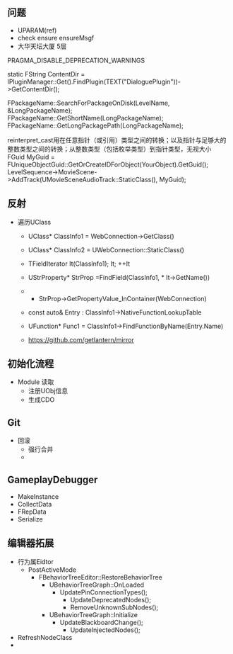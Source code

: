 ## 问题
- UPARAM(ref)
- check ensure ensureMsgf
- 大华天坛大厦 5层



PRAGMA_DISABLE_DEPRECATION_WARNINGS

static FString ContentDir = IPluginManager::Get().FindPlugin(TEXT("DialoguePlugin"))->GetContentDir();

FPackageName::SearchForPackageOnDisk(LevelName, &LongPackageName);
FPackageName::GetShortName(LongPackageName);
FPackageName::GetLongPackagePath(LongPackageName);

reinterpret_cast用在任意指针（或引用）类型之间的转换；以及指针与足够大的整数类型之间的转换；从整数类型（包括枚举类型）到指针类型，无视大小
FGuid MyGuid  = FUniqueObjectGuid::GetOrCreateIDForObject(YourObject).GetGuid();
LevelSequence->MovieScene->AddTrack(UMovieSceneAudioTrack::StaticClass(), MyGuid);
## 反射
- 遍历UClass
  - UClass* ClassInfo1 = WebConnection->GetClass()
  - UClass* ClassInfo2 = UWebConnection::StaticClass()

  - TFieldIterator<UProperty> It(ClassInfo1); It; ++It
  - UStrProperty* StrProp =FindField<UStrProperty>(ClassInfo1, * It->GetName())
  - * StrProp->GetPropertyValue_InContainer(WebConnection)
  - const auto& Entry : ClassInfo1->NativeFunctionLookupTable
  - UFunction* Func1 = ClassInfo1->FindFunctionByName(Entry.Name)
  - https://github.com/getlantern/mirror
## 初始化流程
- Module 读取
  - 注册UObj信息
  - 生成CDO
## Git
- 回滚
  - 强行合并
  -
## GameplayDebugger
- MakeInstance
- CollectData
- FRepData
- Serialize


## 编辑器拓展
- 行为属Eidtor
  - PostActiveMode
    - FBehaviorTreeEditor::RestoreBehaviorTree
      - UBehaviorTreeGraph::OnLoaded
        - UpdatePinConnectionTypes();
	      - UpdateDeprecatedNodes();
	      - RemoveUnknownSubNodes();
      - UBehaviorTreeGraph::Initialize
        - UpdateBlackboardChange();
	      - UpdateInjectedNodes();
- RefreshNodeClass
-
